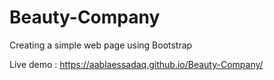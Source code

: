 # Beauty-Company
Creating a simple web page using Bootstrap  

Live demo : https://aablaessadaq.github.io/Beauty-Company/

